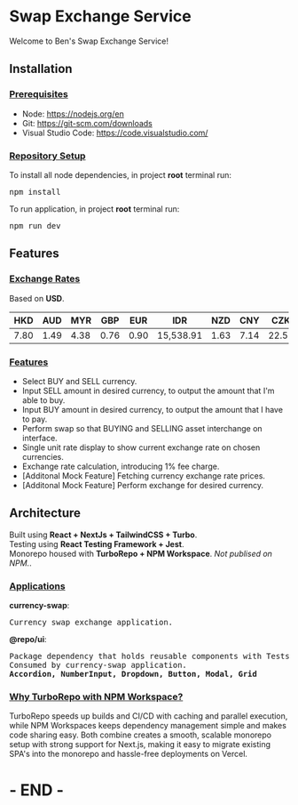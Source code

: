# Swap Exchange Service

<p>Welcome to Ben's Swap Exchange Service!</p>

## Installation

### <u>Prerequisites</u>
* Node: https://nodejs.org/en
* Git: https://git-scm.com/downloads
* Visual Studio Code: https://code.visualstudio.com/

### <u>Repository Setup</u>
<p>To install all node dependencies, in project <b>root</b> terminal run:</p>
<pre>npm install</pre>
<p>To run application, in project <b>root</b> terminal run:</p>
<pre>npm run dev</pre>

## Features
### <u>Exchange Rates</u>
<p>Based on <b>USD</b>.</p>

| HKD  | AUD  | MYR  | GBP  | EUR  | IDR       | NZD  | CNY  | CZK  | AED  |
|------|------|------|------|------|-----------|------|------|------|------|
| 7.80 | 1.49 | 4.38 | 0.76 | 0.90 | 15,538.91 | 1.63 | 7.14 | 22.55 | 3.67 |


### <u>Features</u>
* Select BUY and SELL currency.
* Input SELL amount in desired currency, to output the amount that I'm able to buy.
* Input BUY amount in desired currency, to output the amount that I have to pay.
* Perform swap so that BUYING and SELLING asset interchange on interface. 
* Single unit rate display to show current exchange rate on chosen currencies. 
* Exchange rate calculation, introducing 1% fee charge.
* [Additonal Mock Feature] Fetching currency exchange rate prices. 
* [Additonal Mock Feature] Perform exchange for desired currency. 

## Architecture
<p>
    Built using <b>React + NextJs + TailwindCSS + Turbo</b>.<br/>
    Testing using <b>React Testing Framework + Jest</b>.<br/>
    Monorepo housed with <b>TurboRepo + NPM Workspace</b>.
    <i>Not publised on NPM.</i>.
</p>

### <u>Applications</u>
<b>currency-swap</b>: 
<pre>Currency swap exchange application.</pre>
<b>@repo/ui</b>: 
<pre>
Package dependency that holds reusable components with Tests.
Consumed by currency-swap application.
<b>Accordion, NumberInput, Dropdown, Button, Modal, Grid</b>
</pre>

### <u>Why TurboRepo with NPM Workspace?</u>
<p>
TurboRepo speeds up builds and CI/CD with caching and parallel execution, while NPM Workspaces keeps dependency management simple and makes code sharing easy. Both combine creates a smooth, scalable monorepo setup with strong support for Next.js, making it easy to migrate existing SPA's into the monorepo and hassle-free deployments on Vercel.
</p>

# - END -
